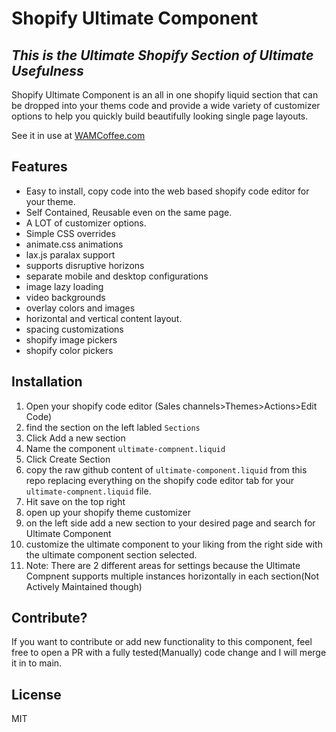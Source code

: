 # Shopify Ultimate Component
## _This is the Ultimate Shopify Section of Ultimate Usefulness_

Shopify Ultimate Component is an all in one shopify liquid section that can be dropped 
into your thems code and provide a wide variety of customizer options to help you 
quickly build beautifully looking single page layouts.

See it in use at [WAMCoffee.com](https://www.wemiller.com/projects/archive/business/wamcoffee/)

## Features

- Easy to install, copy code into the web based shopify code editor for your theme.
- Self Contained, Reusable even on the same page.
- A LOT of customizer options.
- Simple CSS overrides
- animate.css animations
- lax.js paralax support
- supports disruptive horizons
- separate mobile and desktop configurations
- image lazy loading
- video backgrounds
- overlay colors and images
- horizontal and vertical content layout.
- spacing customizations
- shopify image pickers
- shopify color pickers

## Installation
1. Open your shopify code editor (Sales channels>Themes>Actions>Edit Code)
2. find the section on the left labled `Sections`
3. Click Add a new section
4. Name the component `ultimate-compnent.liquid`
5. Click Create Section
6. copy the raw github content of `ultimate-component.liquid` from this repo replacing everything on the shopify code editor tab for your `ultimate-compnent.liquid` file.
7. Hit save on the top right
8. open up your shopify theme customizer
9. on the left side add a new section to your desired page and search for Ultimate Component
10. customize the ultimate component to your liking from the right side with the ultimate component section selected.
11. Note: There are 2 different areas for settings because the Ultimate Compnent supports multiple instances horizontally in each section(Not Actively Maintained though)
 

## Contribute?

If you want to contribute or add new functionality to this component, feel free to open a PR with a fully tested(Manually) code change and I will merge it in to main.

## License

MIT

